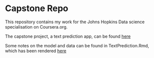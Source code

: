 # Capstone Repo

This repository contains my work for the Johns Hopkins Data science specialisation on Coursera.org.

The capstone project, a text prediction app, can be found [here](https://petethegreat.github.io/jhu_ds_capstone/TextPrediction.html)

Some notes on the model and data can be found in TextPrediction.Rmd, which has been rendered [here](https://petethegreat.github.io/jhu_ds_capstone/TextPrediction.html)


